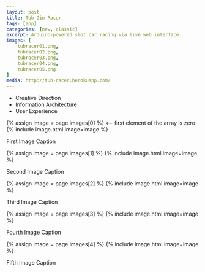```yaml
---
layout: post
title: Tub Gin Racer
tags: [app]
categories: [new, classic]
excerpt: Arduino-powered slot car racing via live web interface.
images: [
	tubracer01.png, 
	tubracer02.png,
	tubracer03.png,
	tubracer04.png,
	tubracer05.png
]
media: http://tub-racer.herokuapp.com/
---
```


- Creative Direction
- Information Architecture
- User Experience

{% assign image = page.images[0] %} <-- first element of the array is zero
{% include image.html image=image %}

First Image Caption

{% assign image = page.images[1] %}
{% include image.html image=image %}

Second Image Caption

{% assign image = page.images[2] %}
{% include image.html image=image %}

Third Image Caption

{% assign image = page.images[3] %}
{% include image.html image=image %}

Fourth Image Caption

{% assign image = page.images[4] %}
{% include image.html image=image %}

Fifth Image Caption